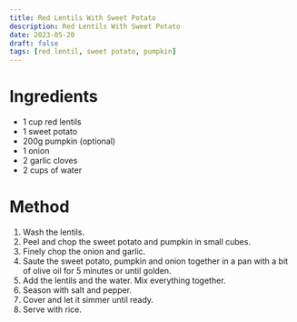 ```yaml
---
title: Red Lentils With Sweet Potato
description: Red Lentils With Sweet Potato
date: 2023-05-20
draft: false
tags: [red lentil, sweet potato, pumpkin]
---
```


# Ingredients
- 1 cup red lentils
- 1 sweet potato
- 200g pumpkin (optional)
- 1 onion
- 2 garlic cloves
- 2 cups of water

# Method
1. Wash the lentils.
2. Peel and chop the sweet potato and pumpkin in small cubes.
3. Finely chop the onion and garlic.
4. Saute the sweet potato, pumpkin and onion together in a pan with a bit of olive oil for 5 minutes or until golden.
5. Add the lentils and the water. Mix everything together.
6. Season with salt and pepper.
7. Cover and let it simmer until ready.
8. Serve with rice.